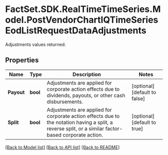 # FactSet.SDK.RealTimeTimeSeries.Model.PostVendorChartIQTimeSeriesEodListRequestDataAdjustments
Adjustments values returned.

## Properties

Name | Type | Description | Notes
------------ | ------------- | ------------- | -------------
**Payout** | **bool** | Adjustments are applied for corporate action effects due to dividends, payouts, or other cash disbursements. | [optional] [default to false]
**Split** | **bool** | Adjustments are applied for corporate action effects due to the notation having a split, a reverse split, or a similar factor-based corporate action. | [optional] [default to true]

[[Back to Model list]](../README.md#documentation-for-models) [[Back to API list]](../README.md#documentation-for-api-endpoints) [[Back to README]](../README.md)


